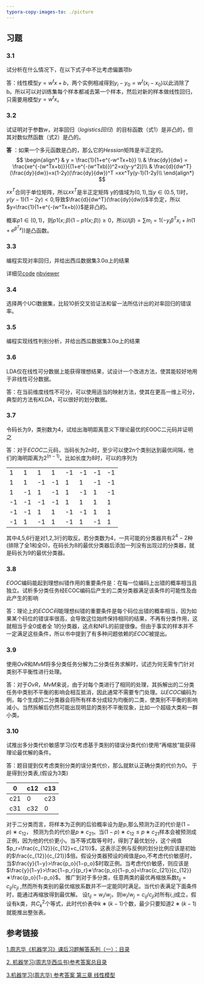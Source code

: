 ```yaml
---
typora-copy-images-to: ./picture
---
```


## 习题

### 3.1 

试分析在什么情况下，在以下式子中不比考虑偏置项b

答：线性模型$y=w^tx+b$，两个实例相减得到$y_i−y_0=w^t(x_i−x_0)$以此消除了b。所以可以对训练集每个样本都减去第一个样本，然后对新的样本做线性回归，只需要用模型$y=w^tx$。

### 3.2 

试证明对于参数$w$，对率回归$（logistics回归）$的目标函数（式1）是非凸的，但其对数似然函数（式2）是凸的。

**答** ：如果一个多元函数是凸的，那么它的$Hessian$矩阵是半正定的。
$$
\begin{align*}
& y = \frac{1}{1+e^{-w^Tx+b}} \\
& \frac{dy}{dw} = \frac{xe^{-(w^Tx+b)}}{(1+e^{-(w^Txb)})^2=x(y-y^2)}\\
& \frac{d}{dw^T}(\frac{dy}{dw})=x(1-2y)(\frac{dy}{dw})^T =xx^Ty(y-1)(1-2y)\\
\end{align*}
$$

$xx^T$合同于单位矩阵，所以$xx^T$是半正定矩阵 
y的值域为$(0,1)$,当$y∈(0.5,1)$时，$y(y−1)(1−2y)<0$,导致$\frac{d}{dw^T}(\frac{dy}{dw})$半负定，所以$y=\frac{1}{1+e^{-(w^Tx+b)}}$是非凸的。

概率$p1∈(0,1)$，则$p1(x;β)(1−p1(x;β))≥0$，所以$l(β)=∑m_i=1(−y_iβ^Tx_i+ln(1+e^{β^Tx}))$是凸函数。

### 3.3 

编程实现对率回归，并给出西瓜数据集3.0α上的结果

详细见[code](https://github.com/BranY/Notes/tree/master/%E6%9C%BA%E5%99%A8%E5%AD%A6%E4%B9%A0-%E5%91%A8%E5%BF%97%E5%8D%8E%EF%BC%88%E8%AF%BE%E5%90%8E%E4%B9%A0%E9%A2%98%E7%AD%94%E6%A1%88%EF%BC%89/code)  [nbviewer](http://nbviewer.jupyter.org/github/BranY/Notes/tree/master/%E6%9C%BA%E5%99%A8%E5%AD%A6%E4%B9%A0-%E5%91%A8%E5%BF%97%E5%8D%8E%EF%BC%88%E8%AF%BE%E5%90%8E%E4%B9%A0%E9%A2%98%E7%AD%94%E6%A1%88%EF%BC%89/code/])

### 3.4

选择两个UCI数据集，比较10折交叉验证法和留一法所估计出的对率回归的错误率。



### 3.5

编程实现线性判别分析，并给出西瓜数据集3.0α上的结果



### 3.6

LDA仅在线性可分数据上能获得理想结果，试设计一个改进方法，使其能较好地用于非线性可分数据。

答：在当前维度线性不可分，可以使用适当的映射方法，使其在更高一维上可分，典型的方法有$KLDA$，可以很好的划分数据。

### 3.7

令码长为9，类别数为4，试给出海明距离意义下理论最优的EOOC二元码并证明之

答：对于$ECOC$二元码，当码长为2n时，至少可以使2n个类别达到最优间隔，他们的海明距离为$2^{(n−1)}$。比如长度为8时，可以的序列为

|      |      |      |      |      |      |      |      |
| ---- | ---- | ---- | ---- | ---- | ---- | ---- | ---- |
| 1    | 1    | 1    | 1    | -1   | -1   | -1   | -1   |
| 1    | 1    | -1   | -1   | 1    | 1    | -1   | -1   |
| 1    | -1   | 1    | -1   | 1    | -1   | 1    | -1   |
| -1   | -1   | -1   | -1   | 1    | 1    | 1    | 1    |
| -1   | -1   | 1    | 1    | -1   | -1   | 1    | 1    |
| -1   | 1    | -1   | 1    | -1   | 1    | -1   | 1    |

其中4,5,6行是对1,2,3行的取反。若分类数为4，一共可能的分类器共有$2^4−2$种(排除了全1和全0)，在码长为8的最优分类器后添加一列没有出现过的分类器，就是码长为9的最优分类器。

### 3.8

$EOOC$编码能起到理想纠错作用的重要条件是：在每一位编码上出错的概率相当且独立。试析多分类任务经ECOC编码后产生的二类分类器满足该条件的可能性及由此产生的影响

答：理论上的$ECOC码$能理想纠错的重要条件是每个码位出错的概率相当，因为如果某个码位的错误率很高，会导致这位始终保持相同的结果，不再有分类作用，这就相当于全0或者全 1的分类器，这点和NFL的前提很像。但由于事实的样本并不一定满足这些条件，所以书中提到了有多种问题依赖的$ECOC$被提出。

### 3.9

使用$OvR$和$MvM$将多分类任务分解为二分类任务求解时，试述为何无需专门针对类别不平衡性进行处理。

答：对于$OvR$，$MvM$来说，由于对每个类进行了相同的处理，其拆解出的二分类任务中类别不平衡的影响会相互抵消，因此通常不需要专门处理。以$ECOC$编码为例，每个生成的二分类器会将所有样本分成较为均衡的二类，使类别不平衡的影响减小。当然拆解后仍然可能出现明显的类别不平衡现象，比如一个超级大类和一群小类。

### 3.10

试推出多分类代价敏感学习(仅考虑基于类别的错误分类代价)使用“再缩放”能获得理论最优解的条件。

答：题目提到仅考虑类别分类的误分类代价，那么就默认正确分类的代价为0。 于是得到分类表,(假设为3类)

| 0    | c12  | c13  |
| ---- | ---- | ---- |
| c21  | 0    | c23  |
| c31  | c32  | 0    |

对于二分类而言，将样本为正例的后验概率设为是p,那么预测为正的代价是$(1−p)∗c_{12}$， 预测为负的代价是$p∗c_{21}$。当$(1−p)∗c_{12}≤p∗c_{21}$样本会被预测成正例，因为他的代价更小。当不等式取等号时，得到了最优划分，这个阀值$p_r=\frac{c_{12}}{c_{12}+c_{21}}$，这表示正例与反例的划分比例应该是初始的$\frac{c_{12}}{c_{21}}$倍。假设分类器预设的阀值是po,不考虑代价敏感时，当$\frac{y}{1−y}>\frac{p_o}{1−p_o}$时取正例。当考虑代价敏感，则应该是$\frac{y}{1−y}>\frac{1−p_r}{p_r}∗\frac{p_o}{1−p_o}=\frac{c_{21}}{c_{12}}∗\frac{p_o}{1−p_o}$。 推广到对于多分类，任意两类的最优再缩放系数$t_{ij}=c_{ij}/c_{ji}$ ,然而所有类别的最优缩放系数并不一定能同时满足。当代价表满足下面条件时，能通过再缩放得到最优解。 
设$t_{ij}=w_i/w_j$，则$w_i/w_j=c_{ij}/c_{ji}$对所有$i,j$成立，假设有k类，共$C_{k}^{2}$个等式，此时代价表中$k∗(k−1)$个数，最少只要知道$2∗(k−1)$就能推出整张表。

## 参考链接

[1.周志华《机器学习》课后习题解答系列（一）：目录](http://blog.csdn.net/snoopy_yuan/article/details/62045353)

[2. 机器学习(周志华西瓜书)参考答案总目录](http://blog.csdn.net/icefire_tyh/article/details/52064910)

[3.机器学习(周志华) 参考答案 第三章 线性模型](http://blog.csdn.net/icefire_tyh/article/details/52069025)

